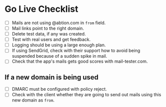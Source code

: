 # Go Live Checklist

- [ ] Mails are not using @abtion.com in `from` field.
- [ ] Mail links point to the right domain.
- [ ] Delete test data, if any was created.
- [ ] Test with real users and get feedback.
- [ ] Logging should be using a large enough plan.
- [ ] If using SendGrid, check with their support how to avoid being suspended because of a sudden spike in mail.
- [ ] Check that the app's mails gets good scores with mail-tester.com.

## If a new domain is being used

- [ ] DMARC must be configured with policy reject.
- [ ] Check with the client whether they are going to send out mails using this new domain as `from`.
